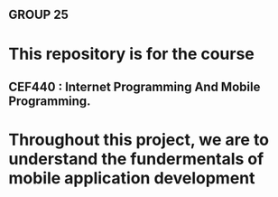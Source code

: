## GROUP 25
# This repository is for the course 
## CEF440 : Internet Programming And Mobile Programming.
# Throughout this project, we are to understand the fundermentals of mobile application development

